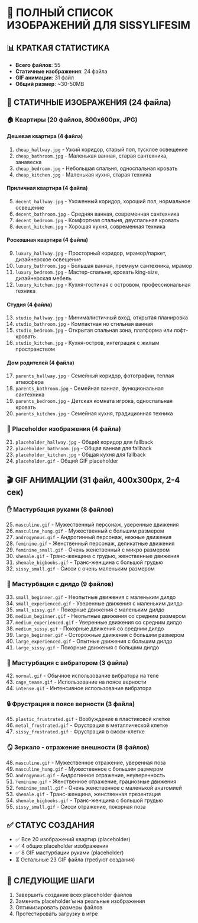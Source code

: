# 🎨 ПОЛНЫЙ СПИСОК ИЗОБРАЖЕНИЙ ДЛЯ SISSYLIFESIM

## 📊 КРАТКАЯ СТАТИСТИКА
- **Всего файлов**: 55
- **Статичные изображения**: 24 файла  
- **GIF анимации**: 31 файл
- **Общий размер**: ~30-50MB

## 📍 СТАТИЧНЫЕ ИЗОБРАЖЕНИЯ (24 файла)

### 🏠 Квартиры (20 файлов, 800x600px, JPG)

#### Дешевая квартира (4 файла)
1. `cheap_hallway.jpg` - Узкий коридор, старый пол, тусклое освещение
2. `cheap_bathroom.jpg` - Маленькая ванная, старая сантехника, занавеска
3. `cheap_bedroom.jpg` - Небольшая спальня, односпальная кровать
4. `cheap_kitchen.jpg` - Маленькая кухня, старая техника

#### Приличная квартира (4 файла)
5. `decent_hallway.jpg` - Ухоженный коридор, хороший пол, нормальное освещение
6. `decent_bathroom.jpg` - Средняя ванная, современная сантехника
7. `decent_bedroom.jpg` - Комфортная спальня, двуспальная кровать
8. `decent_kitchen.jpg` - Хорошая кухня, современная техника

#### Роскошная квартира (4 файла)
9. `luxury_hallway.jpg` - Просторный коридор, мрамор/паркет, дизайнерское освещение
10. `luxury_bathroom.jpg` - Большая ванная, премиум сантехника, мрамор
11. `luxury_bedroom.jpg` - Мастер-спальня, кровать king-size, дизайнерская мебель
12. `luxury_kitchen.jpg` - Кухня-гостиная с островом, профессиональная техника

#### Студия (4 файла)
13. `studio_hallway.jpg` - Минималистичный вход, открытая планировка
14. `studio_bathroom.jpg` - Компактная но стильная ванная
15. `studio_bedroom.jpg` - Открытая спальная зона, платформа или лофт-кровать
16. `studio_kitchen.jpg` - Кухня-остров, интеграция с жилым пространством

#### Дом родителей (4 файла)
17. `parents_hallway.jpg` - Семейный коридор, фотографии, теплая атмосфера
18. `parents_bathroom.jpg` - Семейная ванная, функциональная сантехника
19. `parents_bedroom.jpg` - Детская комната игрока, односпальная кровать
20. `parents_kitchen.jpg` - Семейная кухня, традиционная техника

### 🔄 Placeholder изображения (4 файла)
21. `placeholder_hallway.jpg` - Общий коридор для fallback
22. `placeholder_bathroom.jpg` - Общая ванная для fallback
23. `placeholder_kitchen.jpg` - Общая кухня для fallback
24. `placeholder.gif` - Общий GIF placeholder

## 🎬 GIF АНИМАЦИИ (31 файл, 400x300px, 2-4 сек)

### ✋ Мастурбация руками (8 файлов)
25. `masculine.gif` - Мужественный персонаж, уверенные движения
26. `masculine_hung.gif` - Мужественный с большим размером
27. `androgynous.gif` - Андрогинный персонаж, нежные движения
28. `feminine.gif` - Женственный персонаж, деликатные движения
29. `feminine_small.gif` - Очень женственный с микро размером
30. `shemale.gif` - Транс-женщина с грудью, женственные движения
31. `shemale_bigboobs.gif` - Транс-женщина с большой грудью
32. `sissy_small.gif` - Сисси с очень маленьким размером

### 🍆 Мастурбация с дилдо (9 файлов)
33. `small_beginner.gif` - Неопытные движения с маленьким дилдо
34. `small_experienced.gif` - Уверенные движения с маленьким дилдо
35. `small_sissy.gif` - Покорные движения с маленьким дилдо
36. `medium_beginner.gif` - Неопытные движения со средним размером
37. `medium_experienced.gif` - Уверенные движения со средним дилдо
38. `medium_sissy.gif` - Покорные движения со средним дилдо
39. `large_beginner.gif` - Осторожные движения с большим размером
40. `large_experienced.gif` - Опытные движения с большим дилдо
41. `large_sissy.gif` - Покорные движения с большим дилдо

### 📳 Мастурбация с вибратором (3 файла)
42. `normal.gif` - Обычное использование вибратора на теле
43. `cage_tease.gif` - Использование на поясе верности
44. `intense.gif` - Интенсивное использование вибратора

### 🔒 Фрустрация в поясе верности (3 файла)
45. `plastic_frustrated.gif` - Возбуждение в пластиковой клетке
46. `metal_frustrated.gif` - Фрустрация в металлической клетке
47. `sissy_frustrated.gif` - Фрустрация в сисси-клетке

### 🪞 Зеркало - отражение внешности (8 файлов)
48. `masculine.gif` - Мужественное отражение, уверенная поза
49. `masculine_hung.gif` - Мужественное с большим размером
50. `androgynous.gif` - Андрогинное отражение, неуверенность
51. `feminine.gif` - Женственное отражение, грациозные движения
52. `feminine_small.gif` - Очень женственное с маленькой анатомией
53. `shemale.gif` - Транс-женщина, женственная презентация
54. `shemale_bigboobs.gif` - Транс-женщина с большой грудью
55. `sissy_small.gif` - Сисси отражение, покорная поза

## ✅ СТАТУС СОЗДАНИЯ
- ✅ Все 20 изображений квартир (placeholder)
- ✅ 4 общих placeholder изображения
- ✅ 8 GIF мастурбации руками (placeholder)
- ⏳ Остальные 23 GIF файла (требуют создания)

## 🎯 СЛЕДУЮЩИЕ ШАГИ
1. Завершить создание всех placeholder файлов
2. Заменить placeholder'ы на реальные изображения
3. Оптимизировать размеры файлов
4. Протестировать загрузку в игре
